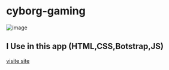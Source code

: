 ﻿# cyborg-gaming
 ![image](https://github.com/user-attachments/assets/74794051-6fad-426f-a31b-2ae9a0cf919b)
  ## I Use in this app (HTML,CSS,Botstrap,JS)
 [visite site](https://ebrahim-mamdoh.github.io/cyborg-gaming/)


  



 
